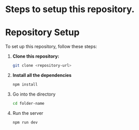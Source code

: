 # Steps to setup this repository.

# Repository Setup

To set up this repository, follow these steps:

1. **Clone this repository:**
   ```bash
   git clone <repository-url>
2. **Install all the dependencies**
   ```bash
   npm install
3. Go into the directory
   ```bash
   cd folder-name
4. Run the server
   ```bash
   npm run dev
